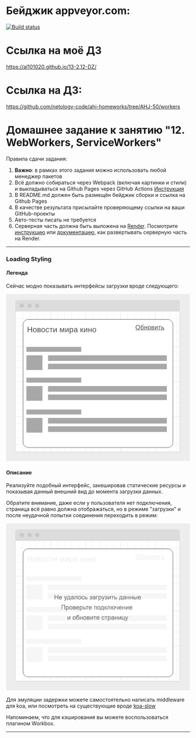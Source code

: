 # Бейджик appveyor.com:
[![Build status](https://ci.appveyor.com/api/projects/status/8mj6wkxyyvcyruys?svg=true)](https://ci.appveyor.com/project/Al101020/13-2-12-dz)
# Ссылка на моё ДЗ
https://al101020.github.io/13-2.12-DZ/<br>

# Ссылка на ДЗ:
https://github.com/netology-code/ahj-homeworks/tree/AHJ-50/workers

# Домашнее задание к занятию "12. WebWorkers, ServiceWorkers"

Правила сдачи задания:

1. **Важно**: в рамках этого задания можно использовать любой менеджер пакетов
2. Всё должно собираться через Webpack (включая картинки и стили) и выкладываться на Github Pages через GitHub Actions [Инструкция](https://disk.360.yandex.ru/i/OCU8y022i92XdA)
3. В README.md должен быть размещён бейджик сборки и ссылка на Github Pages
4. В качестве результата присылайте проверяющему ссылки на ваши GitHub-проекты
5. Авто-тесты писать не требуется
6. Серверная часть должна быть выложена на [Render](https://render.com/). Посмотрите [инструкцию](https://github.com/netology-code/ahj-homeworks/tree/video/docs/render#readme) или [документацию](https://render.com/docs/deploy-node-express-app), как развертывать серверную часть на Render.


---

### Loading Styling

#### Легенда

Сейчас модно показывать интерфейсы загрузки вроде следующего:

![](./pic/loading.png)

#### Описание

Реализуйте подобный интерфейс, закешировав статические ресурсы и показывая данный внешний вид до момента загрузки данных.

Обратите внимание, даже если у пользователя нет подключения, страница всё равно должна отображаться, но в режиме "загрузки" и после неудачной попытки соединения переходить в режим:

![](./pic/loading-2.png)

Для эмуляции задержки можете самостоятельно написать middleware для koa, или посмотреть на существующие вроде [koa-slow](https://github.com/bahmutov/koa-slow)

Напоминаем, что для кэширования вы можете воспользоваться плагином Workbox.

---
